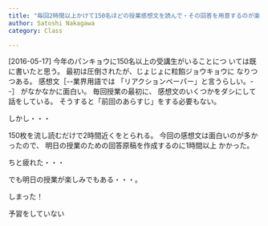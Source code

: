 ```yaml
---
title: "毎回2時間以上かけて150名ほどの授業感想文を読んで・その回答を用意するのが楽しみになってきた"
author: Satoshi Nakagawa
category: Class

---
```


[2016-05-17]  今年のパンキョウに150名以上の受講生がいることにつ
いては既に書いたと思う。
最初は圧倒されたが、じょじょに粒餡ジョウキョウに
なりつつある。
感想文［--業界用語では
「リアクションペーパー」と言うらしい。--］
がなかなかに面白い。
毎回授業の最初に、
感想文のいくつかをダシにして話をしている。
そうすると「前回のあらすじ」をする必要もない。

 しかし・・・

 150枚を流し読むだけで2時間近くをとられる。
今回の感想文は面白いのが多かったので、
明日の授業のための回答原稿を作成するのに1時間以上
かかった。

 ちと疲れた・・・

 でも明日の授業が楽しみでもある・・・。
<!--more-->

 しまった！

 予習をしていない

